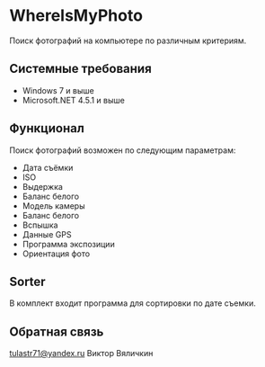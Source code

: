 # WhereIsMyPhoto
Поиск фотографий на компьютере по различным критериям.

## Системные требования
- Windows 7 и выше
- Microsoft.NET 4.5.1 и выше   

## Функционал
Поиск фотографий возможен по следующим параметрам:
- Дата съёмки
- ISO
- Выдержка
- Баланс белого
- Модель камеры
- Баланс белого
- Вспышка
- Данные GPS
- Программа экспозиции
- Ориентация фото

## Sorter

В комплект входит программа для сортировки по дате съемки.   

## Обратная связь
tulastr71@yandex.ru
Виктор Вяличкин
